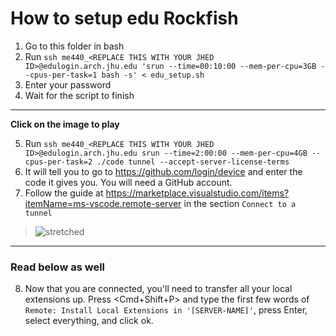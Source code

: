 # How to setup edu Rockfish

1. Go to this folder in bash
2. Run `ssh me440_<REPLACE THIS WITH YOUR JHED ID>@edulogin.arch.jhu.edu 'srun --time=00:10:00 --mem-per-cpu=3GB --cpus-per-task=1 bash -s' < edu_setup.sh`
3. Enter your password
4. Wait for the script to finish

---

**Click on the image to play**

5. Run `ssh me440_<REPLACE THIS WITH YOUR JHED ID>@edulogin.arch.jhu.edu srun --time=2:00:00 --mem-per-cpu=4GB --cpus-per-task=2 ./code tunnel --accept-server-license-terms`
6. It will tell you to go to <https://github.com/login/device> and enter the code it gives you. You will need a GitHub account.
7. Follow the guide at <https://marketplace.visualstudio.com/items?itemName=ms-vscode.remote-server> in the section `Connect to a tunnel`

> ![stretched](https://github.com/gofflab/quant_mol_neuro_2023/assets/34997334/95c7c9a4-f7ac-40e5-ab57-95a43809fec1)

---

### Read below as well

8. Now that you are connected, you'll need to transfer all your local extensions up. Press <Cmd+Shift+P> and type the first few words of `Remote: Install Local Extensions in '[SERVER-NAME]'`, press Enter, select everything, and click ok.
